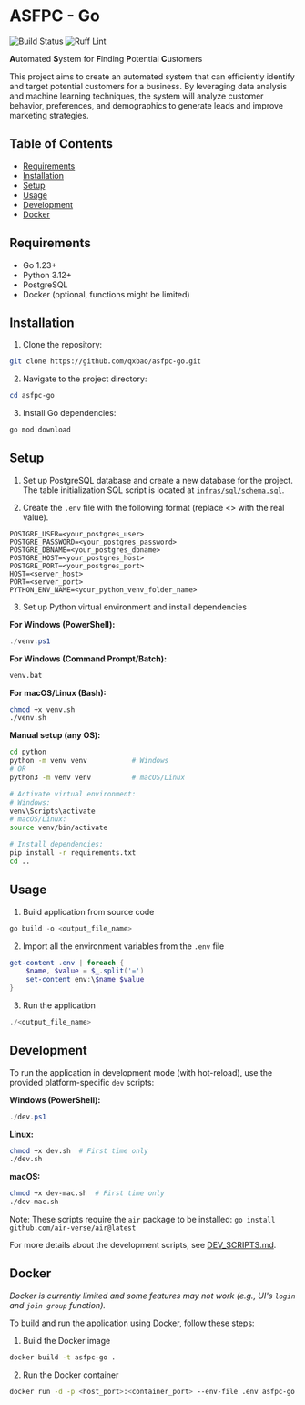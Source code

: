 # ASFPC - Go

![Build Status](https://github.com/qxbao/asfpc-go/actions/workflows/go.yml/badge.svg)
![Ruff Lint](https://github.com/qxbao/asfpc-go/actions/workflows/lint.yml/badge.svg)

**A**utomated **S**ystem for **F**inding **P**otential **C**ustomers

This project aims to create an automated system that can efficiently identify and target potential customers for a business. By leveraging data analysis and machine learning techniques, the system will analyze customer behavior, preferences, and demographics to generate leads and improve marketing strategies.

## Table of Contents
- [Requirements](#requirements)
- [Installation](#installation)
- [Setup](#setup)
- [Usage](#usage)
- [Development](#development)
- [Docker](#docker)

## Requirements
- Go 1.23+
- Python 3.12+
- PostgreSQL
- Docker (optional, functions might be limited)

## Installation

1. Clone the repository:
```bash
git clone https://github.com/qxbao/asfpc-go.git
```
2. Navigate to the project directory:
```powershell
cd asfpc-go
```
3. Install Go dependencies:
```bash
go mod download
```

## Setup
1. Set up PostgreSQL database and create a new database for the project. The table initialization SQL script is located at [`infras/sql/schema.sql`](infras/sql/schema.sql).

2. Create the `.env` file with the following format (replace <> with the real value).

```env
POSTGRE_USER=<your_postgres_user>
POSTGRE_PASSWORD=<your_postgres_password>
POSTGRE_DBNAME=<your_postgres_dbname>
POSTGRE_HOST=<your_postgres_host>
POSTGRE_PORT=<your_postgres_port>
HOST=<server_host>
PORT=<server_port>
PYTHON_ENV_NAME=<your_python_venv_folder_name>
```

3. Set up Python virtual environment and install dependencies

**For Windows (PowerShell):**
```powershell
./venv.ps1
```

**For Windows (Command Prompt/Batch):**
```cmd
venv.bat
```

**For macOS/Linux (Bash):**
```bash
chmod +x venv.sh
./venv.sh
```

**Manual setup (any OS):**
```bash
cd python
python -m venv venv           # Windows
# OR
python3 -m venv venv          # macOS/Linux

# Activate virtual environment:
# Windows:
venv\Scripts\activate
# macOS/Linux:
source venv/bin/activate

# Install dependencies:
pip install -r requirements.txt
cd ..
```

## Usage

1. Build application from source code
```powershell
go build -o <output_file_name>
```

2. Import all the environment variables from the `.env` file
```powershell
get-content .env | foreach {
    $name, $value = $_.split('=')
    set-content env:\$name $value
}
```

3. Run the application
```powershell
./<output_file_name>
```

## Development
To run the application in development mode (with hot-reload), use the provided platform-specific `dev` scripts:

**Windows (PowerShell):**
```powershell
./dev.ps1
```

**Linux:**
```bash
chmod +x dev.sh  # First time only
./dev.sh
```

**macOS:**
```bash
chmod +x dev-mac.sh  # First time only
./dev-mac.sh
```

Note: These scripts require the `air` package to be installed: `go install github.com/air-verse/air@latest`

For more details about the development scripts, see [DEV_SCRIPTS.md](DEV_SCRIPTS.md).

## Docker
*Docker is currently limited and some features may not work (e.g., UI's `login` and `join group` function).*

To build and run the application using Docker, follow these steps:
1. Build the Docker image
```bash
docker build -t asfpc-go .
```

2. Run the Docker container
```bash
docker run -d -p <host_port>:<container_port> --env-file .env asfpc-go
```